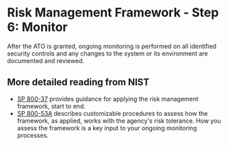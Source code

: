 # Risk Management Framework - Step 6: Monitor

After the ATO is granted, ongoing monitoring is performed on all identified security controls and any changes to the system or its environment are documented and reviewed.

## More detailed reading from NIST

- [SP 800-37](http://csrc.nist.gov/publications/nistpubs/800-37-rev1/sp800-37-rev1-final.pdf) provides guidance for applying the risk management framework, start to end.
- [SP 800-53A](http://nvlpubs.nist.gov/nistpubs/SpecialPublications/NIST.SP.800-53Ar5.pdf) describes customizable procedures to assess how the framework, as applied, works with the agency's risk tolerance. How you assess the framework is a key input to your ongoing monitoring processes.
